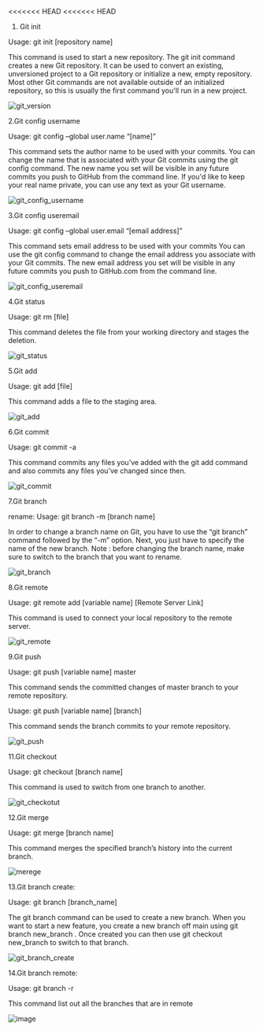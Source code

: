 <<<<<<< HEAD
<<<<<<< HEAD

1. Git init

Usage: git init [repository name]

This command is used to start a new repository.
The git init command creates a new Git repository. It can be used to convert an existing, unversioned project to a Git repository or initialize a new, empty repository. Most other Git commands are not available outside of an initialized repository, so this is usually the first command you'll run in a new project.

![git_version](https://user-images.githubusercontent.com/40556115/193409630-a38f482e-b982-4ef3-a010-78910c10c721.PNG)

2.Git config username

Usage: git config –global user.name “[name]”

This command sets the author name to be used with your commits.
You can change the name that is associated with your Git commits using the git config command. The new name you set will be visible in any future commits you push to GitHub from the command line. If you'd like to keep your real name private, you can use any text as your Git username.

![git_config_username](https://user-images.githubusercontent.com/40556115/193409766-d5fda0cf-08d7-4b36-a2eb-dc0e3ee9224d.PNG)

3.Git config useremail

Usage: git config –global user.email “[email address]”

This command sets email address to be used with your commits
You can use the git config command to change the email address you associate with your Git commits. The new email address you set will be visible in any future commits you push to GitHub.com from the command line.

![git_config_useremail](https://user-images.githubusercontent.com/40556115/193409883-2e5735fb-24a6-4d71-91ef-f51cbdafe94c.PNG)

4.Git status

Usage: git rm [file]

This command deletes the file from your working directory and stages the deletion.

![git_status](https://user-images.githubusercontent.com/40556115/193409908-c3779074-90a9-4169-bf02-dd6f85b9f0ad.PNG)


5.Git add

Usage: git add [file]

This command adds a file to the staging area.

![git_add](https://user-images.githubusercontent.com/40556115/193409947-dfefe15e-1bdb-4ff1-bcd4-448e9e6374d3.PNG)

6.Git commit

Usage: git commit -a

This command commits any files you’ve added with the git add command and also commits any files you’ve changed since then.

![git_commit](https://user-images.githubusercontent.com/40556115/193409971-9870d5ed-a3e8-4cee-b0e1-4894168cc379.PNG)

7.Git branch  

rename:
Usage: git branch -m [branch name]

In order to change a branch name on Git, you have to use the “git branch” command followed by the “-m” option. Next, you just have to specify the name of the new branch. Note : before changing the branch name, make sure to switch to the branch that you want to rename.

![git_branch](https://user-images.githubusercontent.com/40556115/193410052-a9454799-ebfd-48e9-8f79-4c197866e693.PNG)

8.Git remote

Usage: git remote add [variable name] [Remote Server Link]

This command is used to connect your local repository to the remote server.

![git_remote](https://user-images.githubusercontent.com/40556115/193410353-dd050fbc-2299-4da0-95cc-6b4731776523.PNG)

9.Git push

Usage: git push [variable name] master

This command sends the committed changes of master branch to your remote repository.

Usage: git push [variable name] [branch]

This command sends the branch commits to your remote repository.

![git_push](https://user-images.githubusercontent.com/40556115/193410370-6b10889c-5394-436b-81cc-815287560f5f.PNG)

11.Git checkout

Usage: git checkout [branch name]

This command is used to switch from one branch to another.

![git_checkotut](https://user-images.githubusercontent.com/40556115/193410471-1c38538e-cdc3-4370-a873-80742df51dd4.PNG)

12.Git merge

Usage: git merge [branch name]

This command merges the specified branch’s history into the current branch.

![merege](https://user-images.githubusercontent.com/40556115/193410494-e573dbf2-b4d2-4e9d-9a7f-d32e14e9a8ea.PNG)

13.Git branch create:

Usage: git branch [branch_name]

The git branch command can be used to create a new branch. When you want to start a new feature, you create a new branch off main using git branch new_branch . Once created you can then use git checkout new_branch to switch to that branch.

![git_branch_create](https://user-images.githubusercontent.com/40556115/193410406-f3743891-d0d6-4c97-9db9-3297b8c9f060.PNG)

14.Git branch remote:

Usage: git branch -r

This command list out all the branches that are in remote

![image](https://user-images.githubusercontent.com/40556115/193410893-da4a7043-1bad-42c7-9b2f-7335b7dda6d3.png)


